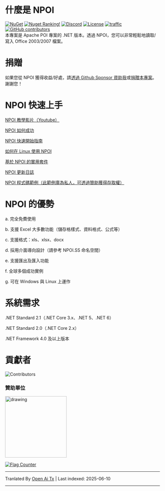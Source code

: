 什麼是 NPOI
===================
[![NuGet](https://img.shields.io/nuget/dt/npoi)](https://www.nuget.org/packages/NPOI)
[![Nuget Ranking!](https://img.shields.io/badge/Nuget%20Ranking-268-red.svg)](https://github.com/nissl-lab/npoi/issues/1532)
[![Discord](https://img.shields.io/badge/Chat-Discord-d82679.svg?logo=discord&logoColor=white)](https://discord.gg/rABUseUHme)
[![License](https://img.shields.io/badge/License-Apache%202.0-blue.svg?style=flat-square&logo=Apache)](LICENSE)
[![traffic](https://api.segment.io/v1/pixel/track?data=ewogICJ3cml0ZUtleSI6ICJBV2NjaWd1UkhKODBuNkJ4WlI4cHRaRzBINzY0RmJObCIsCiAgInVzZXJJZCI6ICJ0b255cXVzIiwKICAiZXZlbnQiOiAiTlBPSSBIb21lcGFnZSIKfQ==
)](#)
<a href="https://github.com/nissl-lab/npoi/graphs/contributors">
    <img
      src="https://img.shields.io/github/contributors/nissl-lab/npoi?logo=github&label=contributors"
      alt="GitHub contributors"
    />
  </a>
<br />
本專案是 Apache POI 專案的 .NET 版本。透過 NPOI，您可以非常輕鬆地讀取/寫入 Office 2003/2007 檔案。<br />

捐贈 
=========
如果您從 NPOI 獲得收益/好處，請[透過 Github Sponsor 資助我](https://github.com/sponsors/tonyqus)或[捐贈本專案](https://github.com/nissl-lab/npoi/discussions/923)。謝謝您！

NPOI 快速上手
============

[NPOI 教學影片（Youtube）](https://github.com/nissl-lab/npoi-tutorial)

[NPOI 如何成功](https://tonyqus.medium.com/how-npoi-succeeds-67ceb7333eb)

[NPOI 快速開始指南](https://github.com/nissl-lab/npoi/wiki/Getting-Started-with-NPOI)

[如何在 Linux 使用 NPOI](https://github.com/nissl-lab/npoi/wiki/How-to-use-NPOI-on-Linux)

[基於 NPOI 的實用套件](https://github.com/nissl-lab/npoi/wiki/ORM-on-NPOI)

[NPOI 更新日誌](https://github.com/nissl-lab/npoi/wiki/Changelog)

[NPOI 程式碼範例（此範例庫為私人，可透過贊助獲得存取權）](https://github.com/sponsors/tonyqus)

NPOI 的優勢
=================
a. 完全免費使用

b. 支援 Excel 大多數功能（儲存格樣式、資料格式、公式等）

c. 支援格式：xls、xlsx、docx

d. 採用介面導向設計（請參考 NPOI.SS 命名空間）

e. 支援匯出及匯入功能

f. 全球多個成功實例

g. 可在 Windows 與 Linux 上運作

系統需求
===================
.NET Standard 2.1（.NET Core 3.x、.NET 5、.NET 6）

.NET Standard 2.0（.NET Core 2.x）

.NET Framework 4.0 及以上版本

貢獻者
===================
![Contributors](https://contrib.rocks/image?repo=nissl-lab/npoi)

### 贊助單位
<img src="https://github.com/user-attachments/assets/88dd41a5-9c25-43dd-ba6b-2f4f82b60ecc" alt="drawing" width="200"/>

<a href="https://info.flagcounter.com/bndt"><img src="https://s01.flagcounter.com/count/bndt/bg_FFFFFF/txt_000000/border_CCCCCC/columns_3/maxflags_20/viewers_0/labels_1/pageviews_1/flags_0/percent_0/" alt="Flag Counter" border="0"></a>


---

Tranlated By [Open Ai Tx](https://github.com/OpenAiTx/OpenAiTx) | Last indexed: 2025-06-10

---